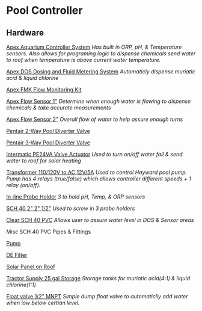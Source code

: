 # Pool Controller

## Hardware

[Apex Aquarium Controller System](https://www.bulkreefsupply.com/a3-apex-controller-system-neptune-systems.html?queryID=9409e28c16d811f17f7a58c95c82f18b&objectID=14772&indexName=brs_prod_m2_default_products)
_Has built in ORP, pH, & Temperature sensors.  Also allows for programing logic to dispense chemicals send water to roof when temperature is above current water temperature._

[Apex DOS Dosing and Fluid Metering System](https://www.bulkreefsupply.com/dos-dosing-and-fluid-metering-system-neptune-systems.html?queryID=0a9b3bd4c198aa5c6f5492fc08fee6e7&objectID=4120&indexName=brs_prod_m2_default_products)
_Automaticly dispense muriatic acid & liquid chlorine_

[Apex FMK Flow Monitoring Kit](https://www.bulkreefsupply.com/fmk-flow-monitoring-kit-neptune-systems.html?queryID=aa8d143f81925cfdd40c157b5db32515&objectID=6041&indexName=brs_prod_m2_default_products)

[Apex Flow Sensor 1"](https://www.bulkreefsupply.com/1-flow-sensor-fs100-neptune-systems.html?queryID=d609a56eb41403af2a0a9bc773b45af4&objectID=6044&indexName=brs_prod_m2_default_products)
_Determine when enough water is flowing to dispense chemicals & take accurate measurements_

[Apex Flow Sensor 2"](https://www.bulkreefsupply.com/2-flow-sensor-fs200-neptune-systems.html?queryID=e13cbb9b12136bece87a24e6f4661131&objectID=6043&indexName=brs_prod_m2_default_products)
_Overall flow of water to help assure enough turns_

[Pentair 2-Way Pool Diverter Valve](https://a.co/d/0Nok9Lb)

[Pentair 3-Way Pool Diverter Valve](https://a.co/d/gXk6q7s) 

[Intermatic PE24VA Valve Actuator](https://a.co/d/9ht9lFy)
_Used to turn on/off water fall & send water to roof for solar heating_

[Transformer 110/120V to AC 12V/5A](https://a.co/d/flX0aWJ)
_Used to control Hayward pool pump.  Pump has 4 relays (true/false) which allows controller different speeds + 1 relay (on/off)._

[In-line Probe Holder](https://www.bulkreefsupply.com/probe-holder.html)
_3 to hold pH, Temp, & ORP sensors_

[SCH 40 2" 2" 1/2"](https://a.co/d/533dbGo)
_Used to screw in 3 probe holders_

[Clear SCH 40 PVC](https://a.co/d/1xcCEcu)
_Allows user to assure water level in DOS & Sensor areas_

Misc SCH 40 PVC Pipes & Fittings

[Pump]()

[DE Filter]()

[Solar Panel on Roof](https://umasolar.com/solar-pool-heater/)

[Tractor Supply 25 gal Storage](https://www.tractorsupply.com/tsc/product/buyers-products-26-gallon-domed-storage-tank)
_Storage tanks for muriatic acid(4:1) & liquid chlorine(1:1)_

[Float valve 1/2" MNPT](https://a.co/d/8fwWH7V)
_Simple dump float valve to automaticlly add water when low below certian level._
